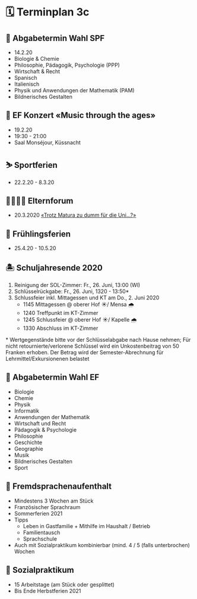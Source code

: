 # 🗓 Terminplan 3c

<!--

## 👋 1. Schultag

* 8:15  Eröffnungsfeier
* 9:00  Eröffnungs-KT
* 10:35 Gemeinsames Znüni (oberer Hof)
* 10:55 1. Fach
* 12:05 Mittagessen (kein Studium)
* 13:40 Foto-Termin (oberer Hof)
* 14:00 2. Fach
* 15:25 3. Fach
* 17:45 Grillieren

## 🎒 2. Schultag

* 13:00 Info Prorektor MG & Brandschutzinfo (Theatersaal)
* 14:00 SOL-Informationen (Z 106 / Z 305)
* 14:45 Eingelagerte Sofas abholen
* 16:00 Schlüsselbezug (Sekretariat) – *ganze* SOL-Gruppe

## 🃏 Abgabetermin Freifächer

* Fr., 30. August

## 🔖 Schülerausweis

* Bis Mo., 2.9.19:
    * alter Ausweis oder Passfoto inkl.
        * Klasse
        * Vor- und Nachname
        * Wohnort
        * Geburtstag
* an Postbot_in geben -> bringt sie bis am 2. Sept. zum Sekretariat ...* ... und kann die Ausweise ab Mo., 16. 9. dort wieder abholen.

## 🗓 2. Schulwoche

* Mo., 12:40    Start der Chorproben
* Di., 12:50    Schulparlament
* Do., 12:45    Start der Orchesterproben
* Fr., 10:25    Evakuationsübung


## 👟 Wandertag

* ...

## 🥾 Wanderwoche

* 23. - 27.9.

## 🍁 Herbstferien

* 28.9. - 13.10.

## 🎯 Zwischenberichtskonferenz

* 7.11.; davor: Einzelgespräche

## 🗓 Spezialstundenplan / Besuchstage

* 18.-22.11.

## 👨‍👩‍👧‍👧 Elternabend

* 21.11.: Präsentation/Film/Musik/Kahoot/LP-Interviews

## 🎊 Gymi-Ball

* 22.11.

## ℹ️ Info Praktikas

* 27.11., 1245-1335, Victorinox

## 🎅 Wichteln

* Dezember

## 👩‍🏫 Anmeldeschluss Schüler_innen werden Lehrer_innen

* 12.12.

## 🎄Weihnachtsfeier
* 20.12.
* 1.-4. Klassen
* 15:30 - 16:00, Kapelle

## ❄️ Weihnachtsferien

* xy

## ℹ️ Info SPF

* 10.1., 1250, Victorinox
* 14.1., 1900, Victorinox
* 14.1., 1930, obere Mensa

## 🎯 Semesterende

* 24.1.
* 29.1., 13h: Notenabgabe
* 30.1.: Notenkonferenzen

## 👩‍🏫 Schüler_innen werden Lehrer_innen

* 4.2.

## ⛷ Skitag 2020

* 745: Einsteigen in die Busse bei der Mensarampe (klassenweise)
* 805: Abfahrt ab Gymi Immensee mit Bussen + Standseilbahn auf Stoos
* 1130: Mittagessen im «Hotel Alpstubli» (direkt bei der Talstation des Fronalpstocksessellifts)
* 1545: Besammlung bei der Bergstation
* ab 1600: Individuelle Talfahrt und Rückreise mit den Bussen
* ~1730: Ankunft am Gymi

-->

## 📝 Abgabetermin Wahl SPF

* 14.2.20
* Biologie & Chemie
* Philosophie, Pädagogik, Psychologie (PPP)
* Wirtschaft & Recht
* Spanisch
* Italienisch
* Physik und Anwendungen der Mathematik (PAM)
* Bildnerisches Gestalten

## 🎤 EF Konzert «Music through the ages»

* 19.2.20
* 19:30 - 21:00
* Saal Monséjour, Küssnacht

## ⛷ Sportferien

* 22.2.20 - 8.3.20

## 👨‍👩‍👧‍👦 Elternforum

* 20.3.2020 [«Trotz Matura zu dumm für die Uni...?»](https://www.gymnasium-immensee.ch/app/download/12447922899/Elternforum_20.03.2020.pdf?t=1581084534) 

## 🌺 Frühlingsferien

* 25.4.20 - 10.5.20

## 🏝 Schuljahresende 2020

1. Reinigung der SOL-Zimmer: Fr., 26. Juni, 13:00 (Wl)
1. Schlüsselrückgabe: Fr., 26. Juni, 1320 - 13:50*
1. Schlussfeier inkl. Mittagessen und KT am Do., 2. Juni 2020
    * 1145 Mittagessen @ oberer Hof ☀️/ Mensa 🌧
    * 1240 Treffpunkt im KT-Zimmer
    * 1245 Schlussfeier @ oberer Hof ☀️/ Kapelle 🌧
    * 1330 Abschluss im KT-Zimmer

\* Wertgegenstände bitte vor der Schlüsselabgabe nach Hause nehmen; Für nicht retournierte/verlorene Schlüssel wird ein Unkostenbeitrag von 50 Franken erhoben. Der Betrag wird der Semester-Abrechnung für Lehrmittel/Exkursionenen belastet

## 📝 Abgabetermin Wahl EF

* Biologie
* Chemie
* Physik
* Informatik
* Anwendungen der Mathematik
* Wirtschaft und Recht
* Pädagogik & Psychologie
* Philosophie
* Geschichte
* Geographie
* Musik
* Bildnerisches Gestalten
* Sport

## 🧳 Fremdsprachenaufenthalt

* Mindestens 3 Wochen am Stück
* Französischer Sprachraum
* Sommerferien 2021
* Tipps
  * Leben in Gastfamilie + Mithilfe im Haushalt / Betrieb
  * Familientausch
  * Sprachschule
* Auch mit Sozialpraktikum kombinierbar (mind. 4 / 5 (falls unterbrochen) Wochen

## 🤝 Sozialpraktikum

* 15 Arbeitstage (am Stück oder gesplittet)
* Bis Ende Herbstferien 2021
